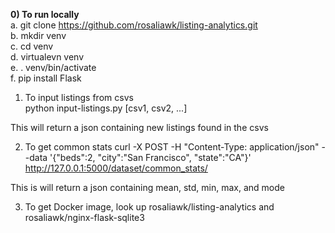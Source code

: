 <b>0) To run locally <br></b>
a. git clone https://github.com/rosaliawk/listing-analytics.git <br>
b. mkdir venv <br>
c. cd venv <br>
d. virtualevn venv <br>
e. . venv/bin/activate <br>
f. pip install Flask <br>


1) To input listings from csvs <br>
python input-listings.py [csv1, csv2, ...] 

This will return a json containing new listings found in the csvs <br>


2) To get common stats
curl -X POST  -H "Content-Type: application/json" --data '{"beds":2, "city":"San Francisco", "state":"CA"}' http://127.0.0.1:5000/dataset/common_stats/

This is will return a json containing mean, std, min, max, and mode <br>


3) To get Docker image, look up rosaliawk/listing-analytics and rosaliawk/nginx-flask-sqlite3

